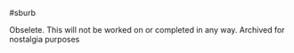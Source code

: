 #sburb

Obselete. This will not be worked on or completed in any way. Archived for nostalgia purposes
